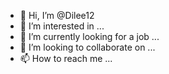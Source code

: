 - 👋 Hi, I’m @Dilee12
- 👀 I’m interested in ...
- 🌱 I’m currently  looking for a job ...
- 💞️ I’m looking to collaborate on ...
- 📫 How to reach me ...

<!---
Dilee12/Dilee12 is a ✨ special ✨ repository because its `README.md` (this file) appears on your GitHub profile.
You can click the Preview link to take a look at your changes.
--->
